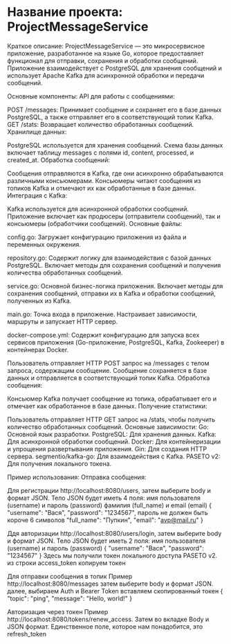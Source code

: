 # Название проекта: ProjectMessageService
Краткое описание:
ProjectMessageService — это микросервисное приложение, разработанное на языке Go, которое предоставляет функционал для отправки,
сохранения и обработки сообщений. Приложение взаимодействует с PostgreSQL для хранения сообщений и использует Apache Kafka для асинхронной обработки и передачи сообщений.

Основные компоненты:
API для работы с сообщениями:

POST /messages: Принимает сообщение и сохраняет его в базе данных PostgreSQL, а также отправляет его в соответствующий топик Kafka.
GET /stats: Возвращает количество обработанных сообщений.
Хранилище данных:

PostgreSQL используется для хранения сообщений. Схема базы данных включает таблицу messages с полями id, content, processed, и created_at.
Обработка сообщений:

Сообщения отправляются в Kafka, где они асинхронно обрабатываются различными консьюмерами. Консьюмеры читают сообщения из топиков Kafka и отмечают их как обработанные в базе данных.
Интеграция с Kafka:

Kafka используется для асинхронной обработки сообщений. Приложение включает как продюсеры (отправители сообщений), так и консьюмеры (обработчики сообщений).
Основные файлы:

config.go:
Загружает конфигурацию приложения из файла и переменных окружения.

repository.go:
Содержит логику для взаимодействия с базой данных PostgreSQL. Включает методы для сохранения сообщений и получения количества обработанных сообщений.

service.go:
Основной бизнес-логика приложения. Включает методы для сохранения сообщений, отправки их в Kafka и обработки сообщений, полученных из Kafka.

main.go:
Точка входа в приложение. Настраивает зависимости, маршруты и запускает HTTP сервер.

docker-compose.yml:
Содержит конфигурацию для запуска всех сервисов приложения (Go-приложение, PostgreSQL, Kafka, Zookeeper) в контейнерах Docker.

Пользователь отправляет HTTP POST запрос на /messages с телом запроса, содержащим сообщение.
Сообщение сохраняется в базе данных и отправляется в соответствующий топик Kafka.
Обработка сообщения:

Консьюмер Kafka получает сообщение из топика, обрабатывает его и отмечает как обработанное в базе данных.
Получение статистики:

Пользователь отправляет HTTP GET запрос на /stats, чтобы получить количество обработанных сообщений.
Основные зависимости:
Go: Основной язык разработки.
PostgreSQL: Для хранения данных.
Kafka: Для асинхронной обработки сообщений.
Docker: Для контейнеризации и упрощения развертывания приложения.
Gin: Для создания HTTP сервера.
segmentio/kafka-go: Для взаимодействия с Kafka.
PASETO v2: Для получения локального токена.

Пример использования:
Отправка сообщения:

Для регистрации
http://localhost:8080/users, затем выберите body и формат JSON.
Тело JSON будет иметь 4 поля: имя пользователя (username) и пароль (password) фамилия (full_name) и email (email)
{
"username": "Вася",
"password": "1234567", пароль не должен быть короче 6 символов
"full_name": "Пупкин",
"email": "avp@mail.ru"
}

Ддя авторизации
http://localhost:8080/users/login, затем выберите body и формат JSON.
Тело JSON будет иметь 2 поля: имя пользователя (username) и пароль (password)
{
"username": "Вася",
"password": "1234567"
}
Здесь мы получили токен локального доступа PASETO v2. из строки access_token копируем токен

Для отправки сообщения в топик
Пример http://localhost:8080/messages затем выберите body и формат JSON. 
далее, выбираем Auth и Bearer Token вставляем скопированный токен
{
"topic": "ping",
"message": "Hello, world!"
}

Авторизация через токен
Пример http://localhost:8080/tokens/renew_access. Затем во вкладке Body и JSON формат. 
Единственное поле, которое нам понадобится, это refresh_token
